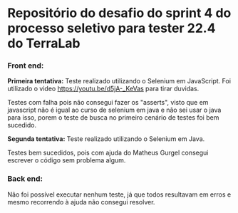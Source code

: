 # Repositório do desafio do sprint 4 do processo seletivo para tester 22.4 do TerraLab

### **Front end:**

**Primeira tentativa:**
Teste realizado utilizando o Selenium em JavaScript. Foi utilizado o video https://youtu.be/d5jA-_KeVas para tirar duvidas.

Testes com falha pois não consegui fazer os "asserts", visto que em javascript não é igual ao curso de selenium em java e não sei usar o java para isso, porem o teste de busca no primeiro cenário de testes foi bem sucedido.

**Segunda tentativa:**
Teste realizado utilizando o Selenium em Java.

Testes bem sucedidos, pois com ajuda do Matheus Gurgel consegui escrever o código sem problema algum.

### **Back end:**

Não foi possível executar nenhum teste, já que todos resultavam em erros e mesmo recorrendo à ajuda não consegui resolver.


